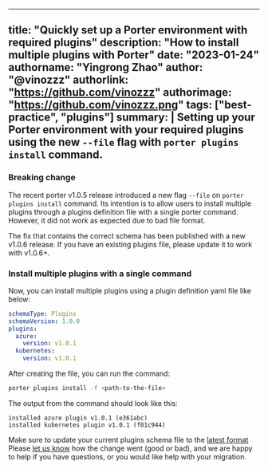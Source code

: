 
---
title: "Quickly set up a Porter environment with required plugins"
description: "How to install multiple plugins with Porter"
date: "2023-01-24"
authorname: "Yingrong Zhao"
author: "@vinozzz"
authorlink: "https://github.com/vinozzz"
authorimage: "https://github.com/vinozzz.png"
tags: ["best-practice", "plugins"]
summary: | 
    Setting up your Porter environment with your required plugins using the new `--file` flag with `porter plugins install` command.
---

### Breaking change
The recent porter v1.0.5 release introduced a new flag `--file` on `porter plugins install` command. Its intention is to allow users to install multiple plugins through a plugins definition file with a single porter command. However, it did not work as expected due to bad file format.

The fix that contains the correct schema has been published with a new v1.0.6 release. If you have an existing plugins file, please update it to work with v1.0.6+.

### Install multiple plugins with a single command
Now, you can install multiple plugins using a plugin definition yaml file like below:
```yaml
schemaType: Plugins
schemaVersion: 1.0.0
plugins:
  azure:
    version: v1.0.1
  kubernetes:
    version: v1.0.1
```

After creating the file, you can run the command:
```bash
porter plugins install -f <path-to-the-file>
```

The output from the command should look like this:
```
installed azure plugin v1.0.1 (e361abc)
installed kubernetes plugin v1.0.1 (f01c944)
```

Make sure to update your current plugins schema file to the [latest format](/docs/references/file-formats/plugins/) 
Please [let us know][contact] how the change went (good or bad), and we are happy to help if you have questions, or you would like help with your migration.

[announced]: https://github.com/docker/roadmap/issues/209
[Install Porter]: /install/
[contact]: /community/